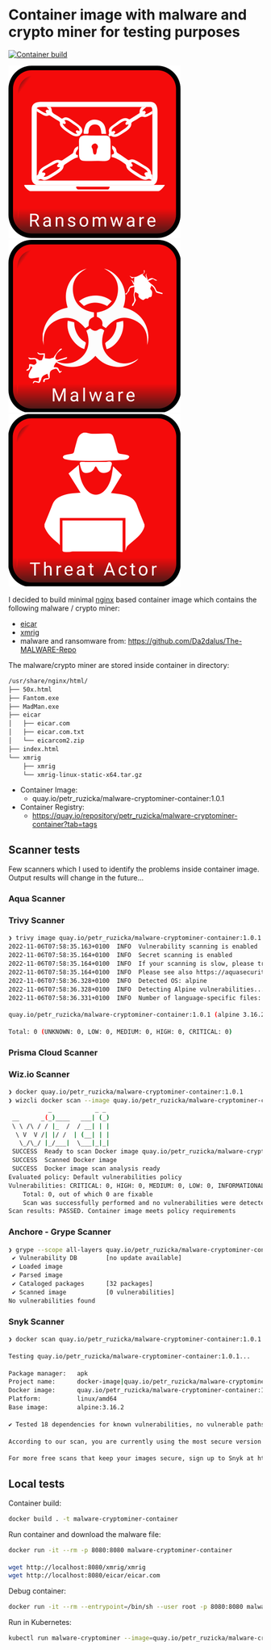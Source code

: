# Container image with malware and crypto miner for testing purposes

[![Container build](https://github.com/ruzickap/malware-cryptominer-container/actions/workflows/container-build.yml/badge.svg)](https://github.com/ruzickap/malware-cryptominer-container/actions/workflows/container-build.yml)

![Ransomware](https://raw.githubusercontent.com/MISP/intelligence-icons/52d597bf00d58b92ee8809802b507c6d0755235f/svg/ransomware.svg)
![Malware](https://raw.githubusercontent.com/MISP/intelligence-icons/513abc840b7ac92e4f8a4a7ecab2964007bf25f5/svg/malware.svg)
![Threat Actor](https://raw.githubusercontent.com/MISP/intelligence-icons/513abc840b7ac92e4f8a4a7ecab2964007bf25f5/svg/threat_actor.svg)

I decided to build minimal [nginx](https://hub.docker.com/_/nginx) based
container image which contains the following malware / crypto miner:

- [eicar](https://www.eicar.org/download-anti-malware-testfile/)
- [xmrig](https://xmrig.com/)
- malware and ransomware from: <https://github.com/Da2dalus/The-MALWARE-Repo>

The malware/crypto miner are stored inside container in directory:

```bash
/usr/share/nginx/html/
├── 50x.html
├── Fantom.exe
├── MadMan.exe
├── eicar
│   ├── eicar.com
│   ├── eicar.com.txt
│   └── eicarcom2.zip
├── index.html
└── xmrig
    ├── xmrig
    └── xmrig-linux-static-x64.tar.gz
```

- Container Image:
  - quay.io/petr_ruzicka/malware-cryptominer-container:1.0.1
- Container Registry:
  - <https://quay.io/repository/petr_ruzicka/malware-cryptominer-container?tab=tags>

## Scanner tests

Few scanners which I used to identify the problems inside container image.
Output results will change in the future...

### Aqua Scanner

### Trivy Scanner

```bash
❯ trivy image quay.io/petr_ruzicka/malware-cryptominer-container:1.0.1
2022-11-06T07:58:35.163+0100  INFO  Vulnerability scanning is enabled
2022-11-06T07:58:35.164+0100  INFO  Secret scanning is enabled
2022-11-06T07:58:35.164+0100  INFO  If your scanning is slow, please try '--security-checks vuln' to disable secret scanning
2022-11-06T07:58:35.164+0100  INFO  Please see also https://aquasecurity.github.io/trivy/v0.34/docs/secret/scanning/#recommendation for faster secret detection
2022-11-06T07:58:36.328+0100  INFO  Detected OS: alpine
2022-11-06T07:58:36.328+0100  INFO  Detecting Alpine vulnerabilities...
2022-11-06T07:58:36.331+0100  INFO  Number of language-specific files: 0

quay.io/petr_ruzicka/malware-cryptominer-container:1.0.1 (alpine 3.16.2)

Total: 0 (UNKNOWN: 0, LOW: 0, MEDIUM: 0, HIGH: 0, CRITICAL: 0)
```

### Prisma Cloud Scanner

### Wiz.io Scanner

```bash
❯ docker quay.io/petr_ruzicka/malware-cryptominer-container:1.0.1
❯ wizcli docker scan --image quay.io/petr_ruzicka/malware-cryptominer-container:1.0.1
           _            _ _
 __      _(_)____   ___| (_)
 \ \ /\ / / |_  /  / __| | |
  \ V  V /| |/ /  | (__| | |
   \_/\_/ |_/___|  \___|_|_|
 SUCCESS  Ready to scan Docker image quay.io/petr_ruzicka/malware-cryptominer-container:1.0.1
 SUCCESS  Scanned Docker image
 SUCCESS  Docker image scan analysis ready
Evaluated policy: Default vulnerabilities policy
Vulnerabilities: CRITICAL: 0, HIGH: 0, MEDIUM: 0, LOW: 0, INFORMATIONAL: 0
    Total: 0, out of which 0 are fixable
    Scan was successfully performed and no vulnerabilities were detected
Scan results: PASSED. Container image meets policy requirements
```

### Anchore - Grype Scanner

```bash
❯ grype --scope all-layers quay.io/petr_ruzicka/malware-cryptominer-container:1.0.1
 ✔ Vulnerability DB        [no update available]
 ✔ Loaded image
 ✔ Parsed image
 ✔ Cataloged packages      [32 packages]
 ✔ Scanned image           [0 vulnerabilities]
No vulnerabilities found
```

### Snyk Scanner

```bash
❯ docker scan quay.io/petr_ruzicka/malware-cryptominer-container:1.0.1

Testing quay.io/petr_ruzicka/malware-cryptominer-container:1.0.1...

Package manager:   apk
Project name:      docker-image|quay.io/petr_ruzicka/malware-cryptominer-container
Docker image:      quay.io/petr_ruzicka/malware-cryptominer-container:1.0.1
Platform:          linux/amd64
Base image:        alpine:3.16.2

✔ Tested 18 dependencies for known vulnerabilities, no vulnerable paths found.

According to our scan, you are currently using the most secure version of the selected base image

For more free scans that keep your images secure, sign up to Snyk at https://dockr.ly/3ePqVcp
```

## Local tests

Container build:

```bash
docker build . -t malware-cryptominer-container
```

Run container and download the malware file:

```bash
docker run -it --rm -p 8080:8080 malware-cryptominer-container

wget http://localhost:8080/xmrig/xmrig
wget http://localhost:8080/eicar/eicar.com
```

Debug container:

```bash
docker run -it --rm --entrypoint=/bin/sh --user root -p 8080:8080 malware-cryptominer-container
```

Run in Kubernetes:

```bash
kubectl run malware-cryptominer --image=quay.io/petr_ruzicka/malware-cryptominer-container
```
